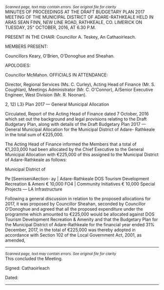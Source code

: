 *<small>Scanned page, text may contain errors. See original file for clarity</small>*  
MINUTES OF PROCEEDINGS AT THE DRAFT BUDGETARY PLAN 2017 MEETING OF THE
MUNICIPAL DISTRICT OF ADARE-RATHKEALE HELD IN ARAS SEAN FINN, NEW LINE ROAD,
RATHKEALE, CO. LIMERICK ON TUESDAY, 25" OCTOBER, 2016, AT 6.30 P.M.

PRESENT IN THE CHAIR: Councillor A. Teskey, An Cathaoirleach.

MEMBERS PRESENT:

Councillors Keary, O’Brien, O'Donoghue and Sheahan.

APOLOGIES:

Councillor McMahon.
OFFICIALS IN ATTENDANCE:

Director, Regional Services (Ms. C. Curley), Acting Head of Finance (Mr. S. Coughlan), Meetings
Administrator (Mr. C. O'Connor), A/Senior Executive Engineer, West Division (Mr. R. Noonan).

2, 12) L3} Plan 2017 — General Municipal Allocation

Circulated, Report of the Acting Head of Finance dated 7 October, 2016 which set out the
background and legal provisions relating to the Draft Budgetary Plan, along with details of the
Draft Budgetary Plan 2017 — General Municipal Allocation for the Municipal District of Adare-
Rathkeale in the total sum of €225,000.

The Acting Head of Finance informed the Members that a total of €1,203,000 had been allocated
by the Chief Executive to the General Municipal Allocation with €225,000 of this assigned to the
Municipal District of Adare-Rathkeale as follows:

Municipal District of

Pe [SeeniseniAection- ay |
Adare-Rathkeale
DOS Tourism Development Recreation & Ameni € 10,000
FO4 | Community Initiatives € 10,000
Special Projects — LA Infrastructure

Following a general discussion in relation to the proposed allocations for 2017, it was proposed by
Councillor Sheahan, seconded by Councillor O’Donoghue and agreed that all the proposed
expenditure under the programme which amounted to €225,000 would be allocated against DOS
Tourism Development Recreation & Amenity and that the Budgetary Plan for the Municipal
District of Adare-Rathkeale for the financial year ended 31% December, 2017, in the total of
€225,000 was thereby adopted in accordance with Section 102 of the Local Government Act, 2001,
as amended,

---
*<small>Scanned page, text may contain errors. See original file for clarity</small>*  
This concluded the Meeting.

Signed:
Cathaoirleach

Dated:

---

